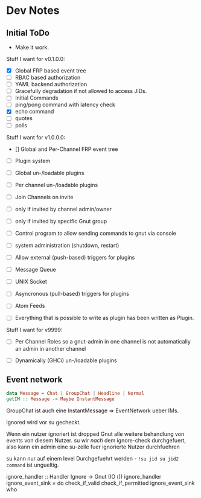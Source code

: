 # Dev Notes

## Initial ToDo

- Make it work.

Stuff I want for v0.1.0.0:
- [x] Global FRP based event tree
- [ ] RBAC based authorization
- [ ]   YAML backend authorization
- [ ] Gracefully degradation if not allowed to access JIDs.
- [ ] Initial Commands
- [ ]   ping/pong command with latency check
- [x]   echo command
- [ ]   quotes
- [ ]   polls

Stuff I want for v1.0.0.0:
- [\] Global and Per-Channel FRP event tree
- [ ] Plugin system
- [ ]   Global un-/loadable plugins
- [ ]   Per channel un-/loadable plugins
- [ ] Join Channels on invite
- [ ]   only if invited by channel admin/owner
- [ ]   only if invited by specific Gnut group
- [ ] Control program to allow sending commands to gnut via console
- [ ]   system administration (shutdown, restart)
- [ ] Allow external (push-based) triggers for plugins
- [ ]   Message Queue
- [ ]   UNIX Socket
- [ ] Asyncronous (pull-based) triggers for plugins
- [ ]   Atom Feeds
- [ ] Everything that is possible to write as plugin has been written as Plugin.


Stuff I want for v9999:
- [ ] Per Channel Roles so a gnut-admin in one channel is not automatically an admin in another channel
- [ ] Dynamically (GHCi) un-/loadable plugins


## Event network

```haskell
data Message = Chat | GroupChat | Headline | Normal
getIM :: Message -> Maybe InstantMessage
```

GroupChat ist auch eine InstantMessage => EventNetwork ueber IMs.

ignored wird vor su gecheckt.

Wenn ein nutzer ignoriert ist dropped Gnut alle weitere behandlung von events von diesem Nutzer.
su wir *nach* dem ignore-check durchgefuert, also kann ein admin eine su-zeile fuer ignorierte Nutzer durchfuehren

su kann nur auf einem level Durchgefuehrt werden - `!su jid su jid2 command` ist ungueltig.



ignore_handler :: Handler Ignore -> Gnut (IO ())
ignore_handler ignore_event_sink = do
    check_if_valid
    check_if_permitted
    ignore_event_sink who

